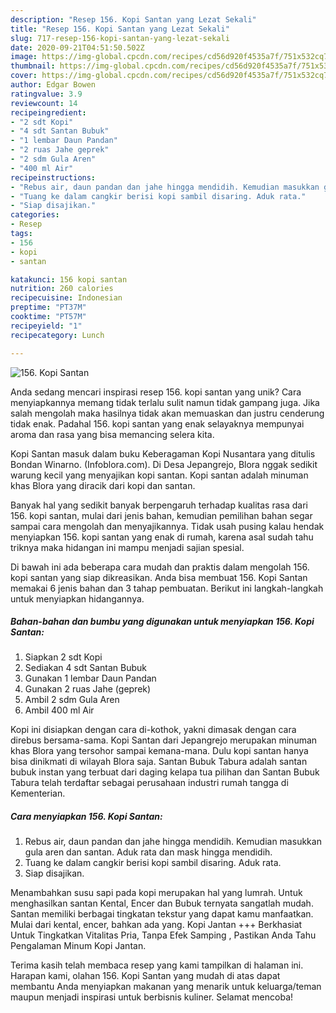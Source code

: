 ```yaml
---
description: "Resep 156. Kopi Santan yang Lezat Sekali"
title: "Resep 156. Kopi Santan yang Lezat Sekali"
slug: 717-resep-156-kopi-santan-yang-lezat-sekali
date: 2020-09-21T04:51:50.502Z
image: https://img-global.cpcdn.com/recipes/cd56d920f4535a7f/751x532cq70/156-kopi-santan-foto-resep-utama.jpg
thumbnail: https://img-global.cpcdn.com/recipes/cd56d920f4535a7f/751x532cq70/156-kopi-santan-foto-resep-utama.jpg
cover: https://img-global.cpcdn.com/recipes/cd56d920f4535a7f/751x532cq70/156-kopi-santan-foto-resep-utama.jpg
author: Edgar Bowen
ratingvalue: 3.9
reviewcount: 14
recipeingredient:
- "2 sdt Kopi"
- "4 sdt Santan Bubuk"
- "1 lembar Daun Pandan"
- "2 ruas Jahe geprek"
- "2 sdm Gula Aren"
- "400 ml Air"
recipeinstructions:
- "Rebus air, daun pandan dan jahe hingga mendidih. Kemudian masukkan gula aren dan santan. Aduk rata dan mask hingga mendidih."
- "Tuang ke dalam cangkir berisi kopi sambil disaring. Aduk rata."
- "Siap disajikan."
categories:
- Resep
tags:
- 156
- kopi
- santan

katakunci: 156 kopi santan 
nutrition: 260 calories
recipecuisine: Indonesian
preptime: "PT37M"
cooktime: "PT57M"
recipeyield: "1"
recipecategory: Lunch

---
```



![156. Kopi Santan](https://img-global.cpcdn.com/recipes/cd56d920f4535a7f/751x532cq70/156-kopi-santan-foto-resep-utama.jpg)

Anda sedang mencari inspirasi resep 156. kopi santan yang unik? Cara menyiapkannya memang tidak terlalu sulit namun tidak gampang juga. Jika salah mengolah maka hasilnya tidak akan memuaskan dan justru cenderung tidak enak. Padahal 156. kopi santan yang enak selayaknya mempunyai aroma dan rasa yang bisa memancing selera kita.

Kopi Santan masuk dalam buku Keberagaman Kopi Nusantara yang ditulis Bondan Winarno. (Infoblora.com). Di Desa Jepangrejo, Blora nggak sedikit warung kecil yang menyajikan kopi santan. Kopi santan adalah minuman khas Blora yang diracik dari kopi dan santan.

Banyak hal yang sedikit banyak berpengaruh terhadap kualitas rasa dari 156. kopi santan, mulai dari jenis bahan, kemudian pemilihan bahan segar sampai cara mengolah dan menyajikannya. Tidak usah pusing kalau hendak menyiapkan 156. kopi santan yang enak di rumah, karena asal sudah tahu triknya maka hidangan ini mampu menjadi sajian spesial.


Di bawah ini ada beberapa cara mudah dan praktis dalam mengolah 156. kopi santan yang siap dikreasikan. Anda bisa membuat 156. Kopi Santan memakai 6 jenis bahan dan 3 tahap pembuatan. Berikut ini langkah-langkah untuk menyiapkan hidangannya.

<!--inarticleads1-->

##### Bahan-bahan dan bumbu yang digunakan untuk menyiapkan 156. Kopi Santan:

1. Siapkan 2 sdt Kopi
1. Sediakan 4 sdt Santan Bubuk
1. Gunakan 1 lembar Daun Pandan
1. Gunakan 2 ruas Jahe (geprek)
1. Ambil 2 sdm Gula Aren
1. Ambil 400 ml Air


Kopi ini disiapkan dengan cara di-kothok, yakni dimasak dengan cara direbus bersama-sama. Kopi Santan dari Jepangrejo merupakan minuman khas Blora yang tersohor sampai kemana-mana. Dulu kopi santan hanya bisa dinikmati di wilayah Blora saja. Santan Bubuk Tabura adalah santan bubuk instan yang terbuat dari daging kelapa tua pilihan dan Santan Bubuk Tabura telah terdaftar sebagai perusahaan industri rumah tangga di Kementerian. 

<!--inarticleads2-->

##### Cara menyiapkan 156. Kopi Santan:

1. Rebus air, daun pandan dan jahe hingga mendidih. Kemudian masukkan gula aren dan santan. Aduk rata dan mask hingga mendidih.
1. Tuang ke dalam cangkir berisi kopi sambil disaring. Aduk rata.
1. Siap disajikan.


Menambahkan susu sapi pada kopi merupakan hal yang lumrah. Untuk menghasilkan santan Kental, Encer dan Bubuk ternyata sangatlah mudah. Santan memiliki berbagai tingkatan tekstur yang dapat kamu manfaatkan. Mulai dari kental, encer, bahkan ada yang. Kopi Jantan +++ Berkhasiat Untuk Tingkatkan Vitalitas Pria, Tanpa Efek Samping , Pastikan Anda Tahu Pengalaman Minum Kopi Jantan. 

Terima kasih telah membaca resep yang kami tampilkan di halaman ini. Harapan kami, olahan 156. Kopi Santan yang mudah di atas dapat membantu Anda menyiapkan makanan yang menarik untuk keluarga/teman maupun menjadi inspirasi untuk berbisnis kuliner. Selamat mencoba!
